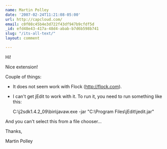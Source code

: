 ```yaml
---
name: Martin Polley
date: '2007-02-24T11:21:08-05:00'
url: http://capcloud.com/
email: c0f08c45b4e3d722f43df947b9cfdf5d
_id: efd48e43-417a-48d4-abab-b7d6b598b741
slug: "/its-all-text/"
layout: comment

---
```


Hi!

Nice extension!

Couple of things:

 * It does not seem work with Flock (http://flock.com).

 * I can't get jEdit to work with it. To run it, you need to run something like this:

    C:\j2sdk1.4.2_09\bin\javaw.exe -jar "C:\Program Files\jEdit\jedit.jar"

And you can't select this from a file chooser...

Thanks,

Martin Polley
